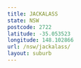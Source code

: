 ```yaml
---
title: JACKALASS
state: NSW
postcode: 2722
latitude: -35.053523
longitude: 148.102866
url: /nsw/jackalass/
layout: suburb
---
```


